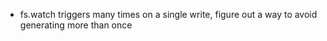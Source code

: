 - fs.watch triggers many times on a single write, figure out a way to avoid generating more than once
